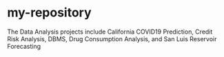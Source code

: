 # my-repository
The Data Analysis projects include California COVID19 Prediction, Credit Risk Analysis, DBMS, Drug Consumption Analysis, and San Luis Reservoir Forecasting
